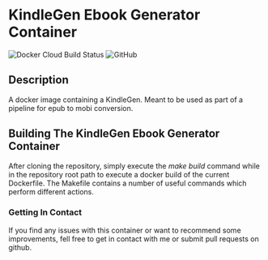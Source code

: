 # KindleGen Ebook Generator Container #

![Docker Cloud Build Status](https://img.shields.io/docker/cloud/build/geoffh1977/kindlegen.svg?style=plastic)
![GitHub](https://img.shields.io/github/license/geoffh1977/docker-kindlegen.svg?style=plastic)

## Description ##
A docker image containing a KindleGen. Meant to be used as part of a pipeline for epub to mobi conversion.

## Building The KindleGen Ebook Generator Container ##
After cloning the repository, simply execute the _make build_ command while in the repository root path to execute a docker build of the current Dockerfile. The Makefile contains a number of useful commands which perform different actions.

### Getting In Contact ###
If you find any issues with this container or want to recommend some improvements, fell free to get in contact with me or submit pull requests on github.
